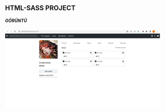 
<h2>HTML-SASS PROJECT</h2>

<h5>GÖRÜNTÜ</h5>

![](https://github.com/darahta/HTML5-SASS-PROJECT/blob/main/sass%20ekran%20g%C3%B6r%C3%BCnt%C3%BCs%C3%BC.png)
